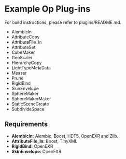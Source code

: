Example Op Plug-ins
===================

For build instructions, please refer to plugins/README.md.

- AlembicIn
- AttributeCopy
- AttributeFile_In
- AttributeSet
- CubeMaker
- GeoScaler
- HierarchyCopy
- LightTypeMetaData
- Messer
- Prune
- RigidBind
- SkinEnvelope
- SphereMaker
- SphereMakerMaker
- StaticSceneCreate
- SubdivideSpace

Requirements
------------
- **AlembicIn:** Alembic, Boost, HDF5, OpenEXR and Zlib.
- **AttributeFile_In:** Boost, TinyXML
- **RigidBind:** OpenEXR
- **SkinEnvelope:** OpenEXR
